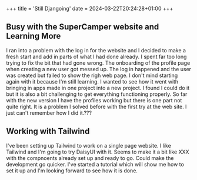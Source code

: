 +++
title = 'Still Djangoing'
date = 2024-03-22T20:24:28+01:00
+++

## Busy with the SuperCamper website and Learning More

I ran into a problem with the log in for the website and I decided to make a fresh start and add in parts of what I had done already. I spent far too long trying to fix the bit that had gone wrong. The onboarding of the profile page when creating a new user got messed up. The log in happened and the user was created but failed to show the righ web page. I don't mind starting again with it because I'm still learning. I wanted to see how it went with bringing in apps made in one project into a new project. I found I could do it but it is also a bit challenging to get everything functioning properly. So far with the new version I have the profiles working but there is one part not quite right. It is a problem I solved before with the first try at the web site. I just can't remember how I did it.???


## Working with Tailwind

I've been setting up Tailwind to work on a single page website. I like Tailwind and I'm going to try DaisyUI with it. Seems to make it a bit like XXX with the compnoents already set up and ready to go. Could make the development go quicker. I've started a tutorial which will show me how to set it up and I'm looking forward to see how it is done. 
